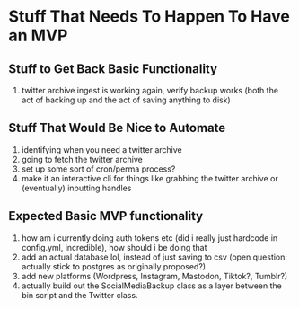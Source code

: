 # Stuff That Needs To Happen To Have an MVP

## Stuff to Get Back Basic Functionality

1. twitter archive ingest is working again, verify backup works (both the act of backing up and the act of saving anything to disk)

## Stuff That Would Be Nice to Automate

1. identifying when you need a twitter archive
2. going to fetch the twitter archive
3. set up some sort of cron/perma process?
4. make it an interactive cli for things like grabbing the twitter archive or (eventually) inputting handles

## Expected Basic MVP functionality

1. how am i currently doing auth tokens etc (did i really just hardcode in config.yml, incredible), how should i be doing that
2. add an actual database lol, instead of just saving to csv (open question: actually stick to postgres as originally proposed?)
3. add new platforms (Wordpress, Instagram, Mastodon, Tiktok?, Tumblr?)
4. actually build out the SocialMediaBackup class as a layer between the bin script and the Twitter class.